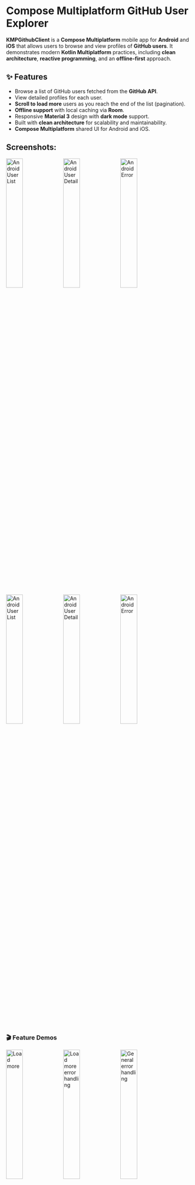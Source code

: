 # Compose Multiplatform GitHub User Explorer

**KMPGithubClient** is a **Compose Multiplatform** mobile app for **Android** and **iOS** that allows users to browse and view profiles of **GitHub users**. It demonstrates modern **Kotlin Multiplatform** practices, including **clean architecture**, **reactive programming**, and an **offline-first** approach.

## ✨ Features

- Browse a list of GitHub users fetched from the **GitHub API**.
- View detailed profiles for each user.
- **Scroll to load more** users as you reach the end of the list (pagination).
- **Offline support** with local caching via **Room**.
- Responsive **Material 3** design with **dark mode** support.
- Built with **clean architecture** for scalability and maintainability.
- **Compose Multiplatform** shared UI for Android and iOS.

## Screenshots:
<p>
  <img src="screenshots/android_user_list_light.png" alt="Android User List" width="30%">
  <img src="screenshots/android_user_detail_light.png" alt="Android User Detail" width="30%">
  <img src="screenshots/android_error_light.png" alt="Android Error" width="30%">
</p>

<p>
  <img src="screenshots/ios_user_list_dark.png" alt="Android User List" width="30%">
  <img src="screenshots/ios_user_detail_dark.png" alt="Android User Detail" width="30%">
  <img src="screenshots/ios_error_dark.png" alt="Android Error" width="30%">
</p>

### 🎬 Feature Demos

<p>
  <img src="screenshots/load_more.gif" alt="Load more" width="30%">
  <img src="screenshots/error_handling_1.gif" alt="Load more error handling" width="30%">
  <img src="screenshots/error_handling_2.gif" alt="General error handling" width="30%">
</p>

## 🛠️ Tech Stack

- **[Compose Multiplatform](https://github.com/JetBrains/compose-multiplatform)** – Shared declarative UI for Android & iOS.
- **[Kotlin Coroutines](https://github.com/Kotlin/kotlinx.coroutines)** & **Flow** – For asynchronous and reactive programming.
- **[Room](https://developer.android.com/kotlin/multiplatform/room)** – Local database (offline-first strategy).
- **[Coil](https://github.com/coil-kt/coil)** – Image loading and caching for Compose Multiplatform.
- **[Ktor](https://ktor.io/)** – Networking and GitHub API integration.
- **[ViewModel](https://www.jetbrains.com/help/kotlin-multiplatform-dev/compose-viewmodel.html)** – State management.
- **[Koin](https://insert-koin.io/)** – Dependency injection.
- **[Compose Material 3](https://developer.android.com/jetpack/androidx/releases/compose-material3)** – UI components and theming.

## 🚀 Getting Started

### Prerequisites

- [Android Studio](https://developer.android.com/studio) (latest stable version with KMP support)
- JDK 17 or higher
- Xcode (for building and running on iOS)

### Build & Run

1. Clone the repository and open it in Android Studio.
2. Sync Gradle.
3. Select the target platform: **Android** or **iOS**

![Build Options](screenshots/build_options.png)

4. Run the app.

> _Note: Ensure you have the necessary environment set up for Kotlin Multiplatform development for both Android and iOS._

## 🏛️ Project Structure

```plaintext
├── core                 # Core utilities shared across the app (e.g., HTTP client, result handling, date utilities)
├── design_system        # UI components, theming, and utility functions for consistent design across the app
├── di                   # Dependency injection setup (Koin modules and initialization)
└── user                 # Feature module for GitHub users
    ├── data             # Data layer: local database, remote API, data sources, mappers
    │   ├── local        # Room database setup and entities
    │   └── remote       # Ktor API data sources and DTOs
    ├── domain           # Domain layer: business logic, models, use cases, repository interfaces
    └── presentation     # Presentation layer: UI screens, state management, ViewModels, navigation
